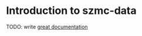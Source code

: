 # Introduction to szmc-data

TODO: write [great documentation](http://jacobian.org/writing/what-to-write/)

